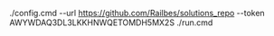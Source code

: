 ./config.cmd --url https://github.com/Railbes/solutions_repo --token AWYWDAQ3DL3LKKHNWQETOMDH5MX2S
./run.cmd